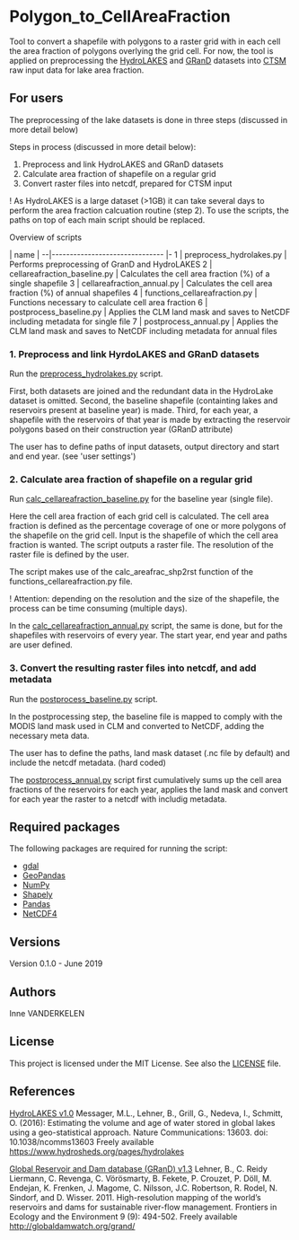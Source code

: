 # Polygon_to_CellAreaFraction
Tool to convert a shapefile with polygons to a raster grid with in each cell the area fraction of polygons overlying the grid cell. 
For now, the tool is applied on preprocessing the [HydroLAKES](https://www.hydrosheds.org/pages/hydrolakes) and [GRanD](http://globaldamwatch.org/grand/) datasets into [CTSM](https://github.com/ESCOMP/ctsm) raw input data for lake area fraction. 



## For users

The preprocessing of the lake datasets is done in three steps (discussed in more detail below)

Steps in process (discussed in more detail below): 
1. Preprocess and link HydroLAKES and GRanD datasets
2. Calculate area fraction of shapefile on a regular grid 
3. Convert raster files into netcdf, prepared for CTSM input

! As HydroLAKES is a large dataset (>1GB) it can take several days to perform the area fraction calcuation routine (step 2). 
To use the scripts, the paths on top of each main script should be replaced. 

Overview of scripts

  | name                           | 
--|------------------------------- |-
1 | preprocess_hydrolakes.py       | Performs preprocessing of GranD and HydroLAKES
2 | cellareafraction_baseline.py   | Calculates the cell area fraction (%) of a single shapefile
3 | cellareafraction_annual.py     | Calculates the cell area fraction (%) of annual shapefiles
4 | functions_cellareafraction.py  | Functions necessary to calculate cell area fraction
6 | postprocess_baseline.py        | Applies the CLM land mask and saves to NetCDF including metadata for single file
7 | postprocess_annual.py          | Applies the CLM land mask and saves to NetCDF including metadata for annual files



### 1. Preprocess and link HyrdoLAKES and GRanD datasets
Run the [preprocess_hydrolakes.py](./preprocess_hydrolakes.py) script. 

First, both datasets are joined and the redundant data in the HydroLake dataset is omitted.
Second, the baseline shapefile (containting lakes and reservoirs present at baseline year) is made. 
Third, for each year, a shapefile with the reservoirs of that year is made by extracting the reservoir polygons based on their construction year (GRanD attribute) 

The user has to define paths of input datasets, output directory and start and end year. (see 'user settings')


### 2. Calculate area fraction of shapefile on a regular grid 
Run [calc_cellareafraction_baseline.py](calc_cellareafraction_baseline.py) for the baseline year (single file). 

Here the cell area fraction of each grid cell is calculated. The cell area fraction is defined as the percentage coverage of one or more polygons of the shapefile on the grid cell. Input is the shapefile of which the cell area fraction is wanted. The script outputs a raster file. The resolution of the raster file is defined by the user. 

The script makes use of the calc_areafrac_shp2rst function of the functions_cellareafraction.py file. 

! Attention: depending on the resolution and the size of the shapefile, the process can be time consuming (multiple days).

In the [calc_cellareafraction_annual.py](calc_cellareafraction_annual.py) script, the same is done, but for the shapefiles with reservoirs of every year. The start year, end year and paths are user defined. 


### 3. Convert the resulting raster files into netcdf, and add metadata
Run the [postprocess_baseline.py](./postprocess_baseline.py) script. 

In the postprocessing step, the baseline file is mapped to comply with the MODIS land mask used in CLM and converted to NetCDF, adding the necessary meta data.

The user has to define the paths, land mask dataset (.nc file by default) and include the netcdf metadata. (hard coded)
 
The [postprocess_annual.py](./postprocess_annual.py) script first cumulatively sums up the cell area fractions of the reservoirs for each year, applies the land mask and convert for each year the raster to a netcdf with includig metadata.  


## Required packages 

The following packages are required for running the script: 

* [gdal](https://gdal.org/)
* [GeoPandas](http://geopandas.org/)
* [NumPy](https://www.numpy.org/)
* [Shapely](https://pypi.org/project/Shapely/)
* [Pandas](https://pandas.pydata.org/)
* [NetCDF4](https://pypi.org/project/netCDF4/)


## Versions
Version 0.1.0 - June 2019


## Authors
Inne VANDERKELEN


## License
This project is licensed under the MIT License. See also the [LICENSE](./LICENSE) file.


## References
[HydroLAKES v1.0](https://www.hydrosheds.org/pages/hydrolakes)
Messager, M.L., Lehner, B., Grill, G., Nedeva, I., Schmitt, O. (2016): Estimating the volume and age of water stored in global lakes using a geo-statistical approach. Nature Communications: 13603. doi: 10.1038/ncomms13603 
Freely available https://www.hydrosheds.org/pages/hydrolakes

[Global Reservoir and Dam database (GRanD) v1.3](http://globaldamwatch.org/grand/)
Lehner, B., C. Reidy Liermann, C. Revenga, C. Vörösmarty, B. Fekete, P. Crouzet, P. Döll, M. Endejan, K. Frenken, J. Magome, C. Nilsson, J.C. Robertson, R. Rodel, N. Sindorf, and D. Wisser. 2011. High-resolution mapping of the world’s reservoirs and dams for sustainable river-flow management. Frontiers in Ecology and the Environment 9 (9): 494-502.
Freely available http://globaldamwatch.org/grand/ 
